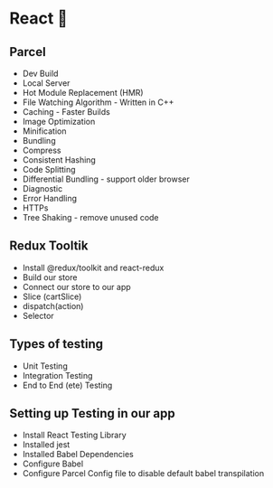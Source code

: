 # React 🚀

## Parcel

- Dev Build
- Local Server
- Hot Module Replacement (HMR)
- File Watching Algorithm - Written in C++
- Caching - Faster Builds
- Image Optimization
- Minification
- Bundling
- Compress
- Consistent Hashing
- Code Splitting
- Differential Bundling - support older browser
- Diagnostic
- Error Handling
- HTTPs
- Tree Shaking - remove unused code

## Redux Tooltik

- Install @redux/toolkit and react-redux
- Build our store
- Connect our store to our app
- Slice (cartSlice)
- dispatch(action)
- Selector


## Types of testing

- Unit Testing
- Integration Testing
- End to End (ete) Testing


## Setting up Testing in our app

- Install React Testing Library
- Installed jest
- Installed Babel Dependencies
- Configure Babel
- Configure Parcel Config file to disable default babel transpilation